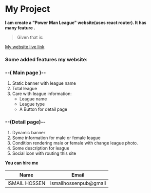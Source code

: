 # My Project
**I am create a "Power Man League" website(uses react router). It has many feature .**
>Given that is:

[My website live link](https://optimistic-neumann-023e52.netlify.app/)

### Some added features my website:
### --( Main page )--
1. Static banner with league name
2. Total league
3. Care with league information:
    * League name
    * League type
    * A Button for detail page 
### --(Detail page)--
1. Dynamic banner
2. Some information for male or female league
3. Condition rendering  male or female with change league photo.
4. Some description for league
5. Social icon with routing this site

**You can hire me**

|Name| Email |
|---------|---------------|
|ISMAIL HOSSEN| ismailhossenpub@gmail| 